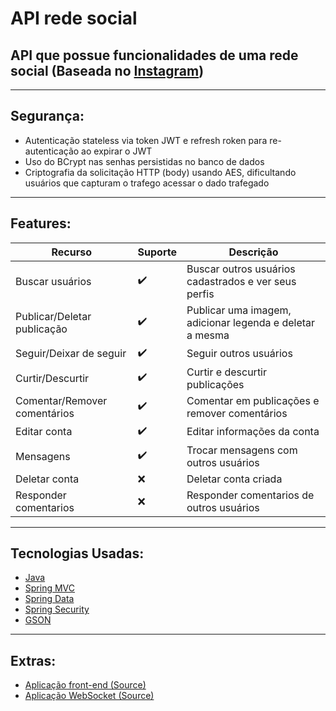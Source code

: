 # API rede social


## API que possue funcionalidades de uma rede social (Baseada no [Instagram](https://www.instagram.com/))
---

## Segurança:
- Autenticação stateless via token JWT e refresh roken para re-autenticação ao expirar o JWT
- Uso do BCrypt nas senhas persistidas no banco de dados
- Criptografia da solicitação HTTP (body) usando AES, dificultando usuários que capturam o trafego acessar o dado trafegado
---
## Features:
|  Recurso  | Suporte | Descrição       |
| --------- |  -----  | --------------- |
| Buscar usuários    |   ✔️    | Buscar outros usuários cadastrados e ver seus perfis |
| Publicar/Deletar publicação    |   ✔️    | Publicar uma imagem, adicionar legenda e deletar a mesma |
| Seguir/Deixar de seguir    |   ✔️    | Seguir outros usuários |
| Curtir/Descurtir    |   ✔️    | Curtir e descurtir publicações |
| Comentar/Remover comentários  |   ✔️    | Comentar em publicações e remover comentários  |
| Editar conta  |  ✔️   |  Editar informações da conta  |
| Mensagens  |   ✔️    |  Trocar mensagens com outros usuários  |
| Deletar conta  |   ❌    |  Deletar conta criada  |
| Responder comentarios  |   ❌    |  Responder comentarios de outros usuários  |
---
## Tecnologias Usadas:
- [Java](https://docs.oracle.com/en/java/)
- [Spring MVC](https://docs.spring.io/spring-framework/docs/current/reference/html/web.html)
- [Spring Data](https://spring.io/projects/spring-data)
- [Spring Security](https://spring.io/projects/spring-security)
- [GSON](https://www.javadoc.io/doc/com.google.code.gson/gson/2.8.0/com/google/gson/Gson.html)
  
---
## Extras:
- [Aplicação front-end (Source)](https://github.com/leooresende01/rede-social-frontend)
- [Aplicação WebSocket (Source)](https://github.com/leooresende01/rede-social-frontend)

